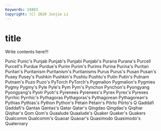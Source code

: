 ```yaml
---
Keywords: 24803
Copyright: (C) 2020 Junjie Li
---
```


# title

Write contents here!!!
 
Punic 
Punic's 
Punjab 
Punjab's 
Punjabi
Punjabi's 
Purana 
Purana's 
Purcell 
Purcell's 
Purdue 
Purdue's 
Purim 
Purim's 
Purims
Purina 
Purina's 
Puritan 
Puritan's 
Puritanism 
Puritanism's 
Puritanisms 
Purus 
Purus's 
Pusan
Pusan's 
Pusey 
Pusey's 
Pushkin 
Pushkin's 
Pushtu 
Pushtu's 
Putin 
Putin's 
Putnam
Putnam's 
Puzo 
Puzo's 
PyTorch 
PyTorch's 
Pygmalion 
Pygmalion's 
Pygmies 
Pygmy 
Pygmy's
Pyle 
Pyle's 
Pym 
Pym's 
Pynchon 
Pynchon's 
Pyongyang 
Pyongyang's 
Pyotr 
Pyotr's
Pyrenees 
Pyrenees's 
Pyrex 
Pyrex's 
Pyrexes 
Pyrrhic 
Pyrrhic's 
Pythagoras 
Pythagoras's 
Pythagorean
Pythagorean's 
Pythias 
Pythias's 
Python 
Python's 
Pétain 
Pétain's 
Pôrto 
Pôrto's 
Q
Qaddafi 
Qaddafi's 
Qantas 
Qantas's 
Qatar 
Qatar's 
Qingdao 
Qingdao's 
Qiqihar 
Qiqihar's
Qom 
Qom's 
Quaalude 
Quaalude's 
Quaker 
Quaker's 
Quakers 
Qualcomm 
Qualcomm's 
Quaoar
Quaoar's 
Quasimodo 
Quasimodo's 
Quaternary 
